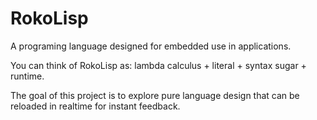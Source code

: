 # RokoLisp

A programing language designed for embedded use in applications.

You can think of RokoLisp as: lambda calculus + literal + syntax sugar + runtime.

The goal of this project is to explore pure language design that can be reloaded in realtime for instant feedback.

